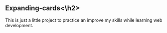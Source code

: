 # <h2>Expanding-cards<\h2>

This is just a little project to practice an improve my skills while learning web development.
